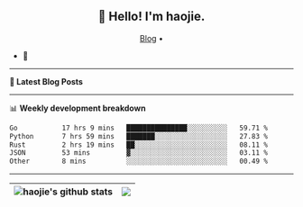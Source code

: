<h2 align="center">👋 Hello! I'm haojie.</h2>
<p align="center">
  <a href="https://aoyouer.com">Blog</a> •
</p>


- 🔭 


-------

**📝 Latest Blog Posts**


-------

📊 **Weekly development breakdown**
<!--START_SECTION:waka-->

```txt
Go           17 hrs 9 mins   ███████████████░░░░░░░░░░   59.71 %
Python       7 hrs 59 mins   ███████░░░░░░░░░░░░░░░░░░   27.83 %
Rust         2 hrs 19 mins   ██░░░░░░░░░░░░░░░░░░░░░░░   08.11 %
JSON         53 mins         ▓░░░░░░░░░░░░░░░░░░░░░░░░   03.11 %
Other        8 mins          ░░░░░░░░░░░░░░░░░░░░░░░░░   00.49 %
```

<!--END_SECTION:waka-->

-------



| <img align="center" src="https://github-readme-stats.vercel.app/api?username=haojie06&show_icons=true&theme=graywhite&show_icons=true&count_private=true&include_all_commits=true&hide_border=true" alt="haojie's github stats" /> | <img align="center" src="https://github-readme-stats.vercel.app/api/top-langs/?username=haojie06&layout=compact&theme=graywhite&hide_border=true&hide=css,html" /> |
| ------------- | ------------- |



